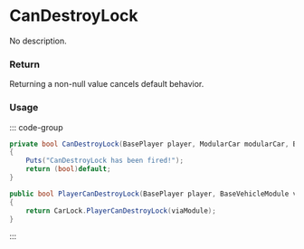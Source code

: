 # CanDestroyLock
<Badge type="info" text="Vehicle"/><Badge type="danger" text="Carbon Compatible"/><Badge type="warning" text="Oxide Compatible"/>
No description.
### Return
Returning a non-null value cancels default behavior.

### Usage
::: code-group
```csharp [Example]
private bool CanDestroyLock(BasePlayer player, ModularCar modularCar, BaseVehicleModule viaModule)
{
	Puts("CanDestroyLock has been fired!");
	return (bool)default;
}
```
```csharp [Source — Assembly-CSharp @ ModularCar]
public bool PlayerCanDestroyLock(BasePlayer player, BaseVehicleModule viaModule)
{
	return CarLock.PlayerCanDestroyLock(viaModule);
}

```
:::
